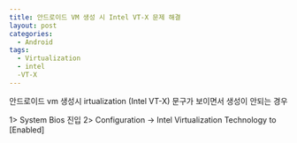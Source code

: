 ```yaml
---
title: 안드로이드 VM 생성 시 Intel VT-X 문제 해결
layout: post
categories:
  - Android
tags:
  - Virtualization
  - intel
  -VT-X
---
```


안드로이드 vm 생성시 irtualization (Intel VT-X) 문구가 보이면서 생성이 안되는 경우

1> System Bios 진입
2> Configuration -> Intel Virtualization Technology to [Enabled]